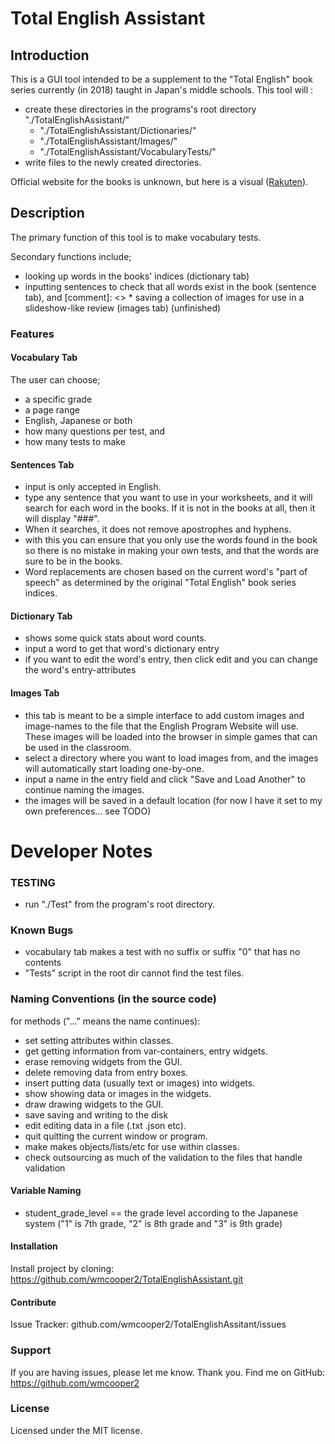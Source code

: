 # Total English Assistant
## Introduction
This is a GUI tool intended to be a supplement to the "Total English" book series currently (in 2018) taught in Japan's middle schools.
This tool will :
* create these directories in the programs's root directory "./TotalEnglishAssistant/"
  * "./TotalEnglishAssistant/Dictionaries/"
  * "./TotalEnglishAssistant/Images/"
  * "./TotalEnglishAssistant/VocabularyTests/"
* write files to the newly created directories.

Official website for the books is unknown, but here is a visual ([Rakuten][0]).

## Description
The primary function of this tool is to make vocabulary tests.

Secondary functions include;
* looking up words in the books' indices (dictionary tab)
* inputting sentences to check that all words exist in the book (sentence tab), and
[comment]: <> * saving a collection of images for use in a slideshow-like review (images tab) (unfinished)



### Features 
#### Vocabulary Tab
The user can choose;
* a specific grade
* a page range
* English, Japanese or both
* how many questions per test, and 
* how many tests to make


#### Sentences Tab
* input is only accepted in English.
* type any sentence that you want to use in your worksheets, and it will search for each word in the books. If it is not in the books at all, then it will display "###".
* When it searches, it does not remove apostrophes and hyphens. 
* with this you can ensure that you only use the words found in the book so there is no mistake in making your own tests, and that the words are sure to be in the books.
* Word replacements are chosen based on the current word's "part of speech" as determined by the original "Total English" book series indices.


#### Dictionary Tab
* shows some quick stats about word counts. 
* input a word to get that word's dictionary entry
* if you want to edit the word's entry, then click edit and you can change the word's entry-attributes


#### Images Tab
* this tab is meant to be a simple interface to add custom images and image-names to the file that the English Program Website will use. These images will be loaded into the browser in simple games that can be used in the classroom. 
* select a directory where you want to load images from, and the images will automatically start loading one-by-one.
* input a name in the entry field and click "Save and Load Another" to continue naming the images.
* the images will be saved in a default location (for now I have it set to my own preferences... see TODO)


# Developer Notes
### TESTING
* run "./Test" from the program's root directory.

### Known Bugs
* vocabulary tab makes a test with no suffix or suffix "0" that has no contents
* "Tests" script in the root dir cannot find the test files.

### Naming Conventions (in the source code)
for methods ("..." means the name continues):
* set   	setting attributes within classes.
* get   	getting information from var-containers, entry widgets.
* erase 	removing widgets from the GUI.
* delete	removing data from entry boxes.
* insert	putting data (usually text or images) into widgets.
* show  	showing data or images in the widgets.
* draw  	drawing widgets to the GUI.
* save  	saving and writing to the disk
* edit		editing data in a file (.txt .json  etc).
* quit		quitting the current window or program.
* make  	makes objects/lists/etc for use within classes.
* check 	outsourcing as much of the validation to the files that handle validation



#### Variable Naming
* student_grade_level == the grade level according to the Japanese system ("1" is 7th grade, "2" is 8th grade and "3" is 9th grade)


#### Installation

Install project by cloning:
https://github.com/wmcooper2/TotalEnglishAssistant.git

#### Contribute
Issue Tracker: github.com/wmcooper2/TotalEnglishAssitant/issues


### Support
If you are having issues, please let me know. Thank you.
Find me on GitHub: https://github.com/wmcooper2

### License
Licensed under the MIT license. 


[0]: https://item.rakuten.co.jp/learners/10000360/?scid=af_pc_etc&sc2id=af_113_0_10001868
